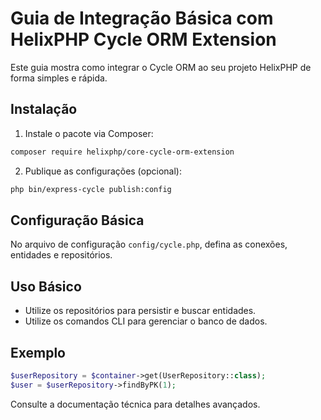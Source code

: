 # Guia de Integração Básica com HelixPHP Cycle ORM Extension

Este guia mostra como integrar o Cycle ORM ao seu projeto HelixPHP de forma simples e rápida.

## Instalação

1. Instale o pacote via Composer:
```bash
composer require helixphp/core-cycle-orm-extension
```

2. Publique as configurações (opcional):
```bash
php bin/express-cycle publish:config
```

## Configuração Básica

No arquivo de configuração `config/cycle.php`, defina as conexões, entidades e repositórios.

## Uso Básico

- Utilize os repositórios para persistir e buscar entidades.
- Utilize os comandos CLI para gerenciar o banco de dados.

## Exemplo
```php
$userRepository = $container->get(UserRepository::class);
$user = $userRepository->findByPK(1);
```

Consulte a documentação técnica para detalhes avançados.
